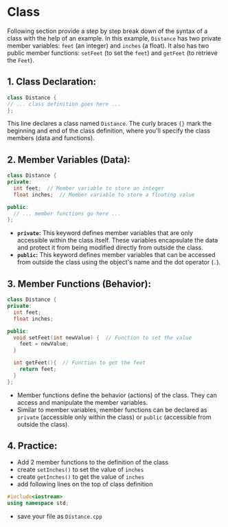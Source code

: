 # Class

Following section provide a step by step break down of the syntax of a class with the help of an example. In this example, `Distance` has two private member variables: `feet` (an integer) and `inches` (a float). It also has two public member functions: `setFeet` (to set the `feet`) and `getFeet` (to retrieve the `Feet`).

## 1. Class Declaration:

```c++
class Distance {
// ... class definition goes here ...
};
```

This line declares a class named `Distance`. The curly braces `{}` mark the beginning and end of the class definition, where you'll specify the class members (data and functions).

## 2. Member Variables (Data):

```c++
class Distance {
private:
  int feet;  // Member variable to store an integer
  float inches;  // Member variable to store a floating value

public:
  // ... member functions go here ...
};
```

- **`private`:** This keyword defines member variables that are only accessible within the class itself. These variables encapsulate the data and protect it from being modified directly from outside the class.
- **`public`:** This keyword defines member variables that can be accessed from outside the class using the object's name and the dot operator (`.`).

## 3. Member Functions (Behavior):

```c++
class Distance {
private:
  int feet;
  float inches;

public:
  void setFeet(int newValue) {  // Function to set the value
    feet = newValue;
  }

  int getFeet(){  // Function to get the feet
    return feet;
  }
};
```

- Member functions define the behavior (actions) of the class. They can access and manipulate the member variables.
- Similar to member variables, member functions can be declared as `private` (accessible only within the class) or `public` (accessible from outside the class).


## 4. Practice: 

- Add 2 member functions to the definition of the class
- create `setInches()` to set the value of `inches`
- create `getInches()` to get the value of `inches`
- add following lines on the top of class definition

```c++
#include<iostream>
using namespace std;
```
- save your file as `Distance.cpp`
